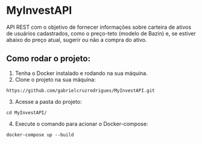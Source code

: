 # MyInvestAPI
API REST com o objetivo de fornecer informações sobre carteira de ativos de usuários cadastrados, como o preço-teto (modelo de Bazin) e, se estiver abaixo do preço atual, sugerir ou não a compra do ativo.

## Como rodar o projeto:
1. Tenha o Docker instalado e rodando na sua máquina.
2. Clone o projeto na sua máquina:
```
https://github.com/gabrielcruzrodrigues/MyInvestAPI.git
```
3. Acesse a pasta do projeto:
```
cd MyInvestAPI/
```
4. Execute o comando para acionar o Docker-compose:
```
docker-compose up --build
```
